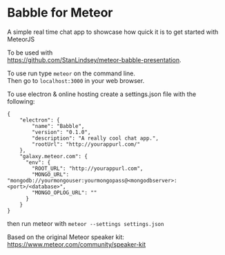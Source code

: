 Babble for Meteor
======================

A simple real time chat app to showcase how quick it is to get started with MeteorJS 

To be used with  
https://github.com/StanLindsey/meteor-babble-presentation.

To use run type `meteor` on the command line.  
Then go to `localhost:3000` in your web browser.

To use electron & online hosting create a settings.json file with the following:

```
{
    "electron": {
        "name": "Babble",
        "version": "0.1.0",
        "description": "A really cool chat app.",
        "rootUrl": "http://yourappurl.com/"
    },
    "galaxy.meteor.com": {
      "env": {
        "ROOT_URL": "http://yourappurl.com",
        "MONGO_URL": "mongodb://yourmongouser:yourmongopass@<mongodbserver>:<port>/<database>",
        "MONGO_OPLOG_URL": ""
      }
    }
}

```

then run meteor with `meteor --settings settings.json`

Based on the original Meteor speaker kit: https://www.meteor.com/community/speaker-kit